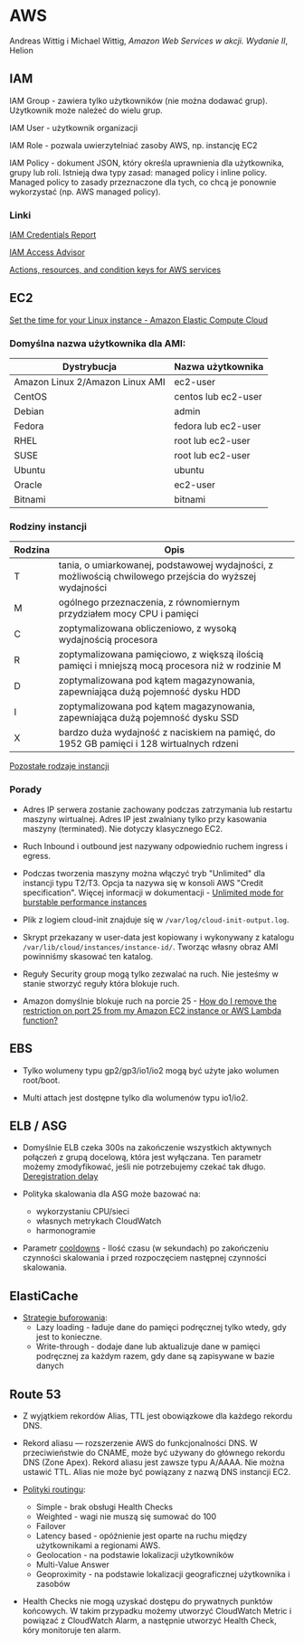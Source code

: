 # AWS

Andreas Wittig i Michael Wittig, _Amazon Web Services w akcji. Wydanie II_, Helion

## IAM

IAM Group - zawiera tylko użytkowników (nie można dodawać grup). Użytkownik może należeć do wielu grup.

IAM User - użytkownik organizacji

IAM Role - pozwala uwierzytelniać zasoby AWS, np. instancję EC2

IAM Policy - dokument JSON, który określa uprawnienia dla użytkownika, grupy lub roli. Istnieją dwa typy zasad: managed policy i inline policy.
Managed policy to zasady przeznaczone dla tych, co chcą je ponownie wykorzystać (np. AWS managed policy).


### Linki

[IAM Credentials Report](https://docs.aws.amazon.com/IAM/latest/UserGuide/id_credentials_getting-report.html#getting-credential-reports-console)

[IAM Access Advisor](https://docs.aws.amazon.com/IAM/latest/UserGuide/what-is-access-analyzer.html)

[Actions, resources, and condition keys for AWS services](https://docs.aws.amazon.com/service-authorization/latest/reference/reference_policies_actions-resources-contextkeys.html)

## EC2

[Set the time for your Linux instance - Amazon Elastic Compute Cloud](https://docs.aws.amazon.com/AWSEC2/latest/UserGuide/set-time.html)

### Domyślna nazwa użytkownika dla AMI:

| Dystrybucja  | Nazwa użytkownika  |
|---|---|
| Amazon Linux 2/Amazon Linux AMI  | ec2-user  |
| CentOS  | centos lub ec2-user  |
| Debian  | admin  |
| Fedora  | fedora lub ec2-user  |
| RHEL  | root lub ec2-user  |
| SUSE  | root lub ec2-user  |
| Ubuntu  | ubuntu  |
| Oracle  | ec2-user  |
| Bitnami | bitnami  |

### Rodziny instancji

| Rodzina | Opis |
|---|---|
| T | tania, o umiarkowanej, podstawowej wydajności, z możliwością chwilowego przejścia do wyższej wydajności |
| M | ogólnego przeznaczenia, z równomiernym przydziałem mocy CPU i pamięci |
| C | zoptymalizowana obliczeniowo, z wysoką wydajnością procesora |
| R | zoptymalizowana pamięciowo, z większą ilością pamięci i mniejszą mocą procesora niż w rodzinie M |
| D | zoptymalizowana pod kątem magazynowania, zapewniająca dużą pojemność dysku HDD |
| I | zoptymalizowana pod kątem magazynowania, zapewniająca dużą pojemność dysku SSD |
| X | bardzo duża wydajność z naciskiem na pamięć, do 1952 GB pamięci i 128 wirtualnych rdzeni |

[Pozostałe rodzaje instancji](https://aws.amazon.com/ec2/instance-types/)

### Porady

* Adres IP serwera zostanie zachowany podczas zatrzymania lub restartu maszyny wirtualnej. Adres IP jest zwalniany tylko przy kasowania maszyny (terminated). Nie dotyczy klasycznego EC2.

* Ruch Inbound i outbound jest nazywany odpowiednio ruchem ingress i egress.

* Podczas tworzenia maszyny można włączyć tryb "Unlimited" dla instancji typu T2/T3. Opcja ta nazywa się w konsoli AWS "Credit specification". Więcej informacji w dokumentacji - [Unlimited mode for burstable performance instances](https://docs.aws.amazon.com/AWSEC2/latest/UserGuide/burstable-performance-instances-unlimited-mode.html)

* Plik z logiem cloud-init znajduje się w `/var/log/cloud-init-output.log`.

* Skrypt przekazany w user-data jest kopiowany i wykonywany z katalogu `/var/lib/cloud/instances/instance-id/`. Tworząc własny obraz AMI powinniśmy skasować ten katalog.

* Reguły Security group mogą tylko zezwalać na ruch. Nie jesteśmy w stanie stworzyć reguły która blokuje ruch.

* Amazon domyślnie blokuje ruch na porcie 25 - [How do I remove the restriction on port 25 from my Amazon EC2 instance or AWS Lambda function?](https://aws.amazon.com/premiumsupport/knowledge-center/ec2-port-25-throttle/)

## EBS

* Tylko wolumeny typu gp2/gp3/io1/io2 mogą być użyte jako wolumen root/boot.

* Multi attach jest dostępne tylko dla wolumenów typu io1/io2.

## ELB / ASG

* Domyślnie ELB czeka 300s na zakończenie wszystkich aktywnych połączeń z grupą docelową, która jest wyłączana. Ten parametr możemy zmodyfikować, jeśli nie potrzebujemy czekać tak długo. [Deregistration delay](https://docs.aws.amazon.com/elasticloadbalancing/latest/application/load-balancer-target-groups.html#deregistration-delay)

* Polityka skalowania dla ASG może bazować na:
    * wykorzystaniu CPU/sieci
    * własnych metrykach CloudWatch
    * harmonogramie

* Parametr [cooldowns](https://docs.aws.amazon.com/autoscaling/ec2/userguide/Cooldown.html) - Ilość czasu (w sekundach) po zakończeniu czynności skalowania i przed rozpoczęciem następnej czynności skalowania.

## ElastiCache

* [Strategie buforowania](https://docs.aws.amazon.com/AmazonElastiCache/latest/mem-ug/Strategies.html):
    * Lazy loading - ładuje dane do pamięci podręcznej tylko wtedy, gdy jest to konieczne.
    * Write-through - dodaje dane lub aktualizuje dane w pamięci podręcznej za każdym razem, gdy dane są zapisywane w bazie danych

## Route 53

* Z wyjątkiem rekordów Alias, TTL jest obowiązkowe dla każdego rekordu DNS.

* Rekord aliasu — rozszerzenie AWS do funkcjonalności DNS. W przeciwieństwie do CNAME, może być używany do głównego rekordu DNS (Zone Apex). Rekord aliasu jest zawsze typu A/AAAA. Nie można ustawić TTL. Alias nie może być powiązany z nazwą DNS instancji EC2.

* [Polityki routingu](https://docs.aws.amazon.com/Route53/latest/DeveloperGuide/routing-policy.html):
    * Simple - brak obsługi Health Checks
    * Weighted - wagi nie muszą się sumować do 100
    * Failover
    * Latency based - opóźnienie jest oparte na ruchu między użytkownikami a regionami AWS.
    * Geolocation - na podstawie lokalizacji użytkowników
    * Multi-Value Answer
    * Geoproximity - na podstawie lokalizacji geograficznej użytkownika i zasobów

* Health Checks nie mogą uzyskać dostępu do prywatnych punktów końcowych. W takim przypadku możemy utworzyć CloudWatch Metric i powiązać z CloudWatch Alarm, a następnie utworzyć Health Check, kóry monitoruje ten alarm.
